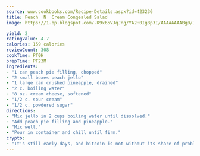 ```yaml
---
source: www.cookbooks.com/Recipe-Details.aspx?id=423236
title: Peach  N  Cream Congealed Salad
image: https://1.bp.blogspot.com/-K9x65VJqJng/YA2H0Ig8p3I/AAAAAAAABg0/JRKr7ZzesxofwlGw6YudXad_aQn9BD52QCLcBGAsYHQ/s299/2.png

yield: 2
ratingValue: 4.7
calories: 159 calories
reviewCount: 308
cookTime: PT0H
prepTime: PT23M
ingredients:
- "1 can peach pie filling, chopped"
- "2 small boxes peach jello"
- "1 large can crushed pineapple, drained"
- "2 c. boiling water"
- "8 oz. cream cheese, softened"
- "1/2 c. sour cream"
- "1/2 c. powdered sugar"
directions:
- "Mix jello in 2 cups boiling water until dissolved."
- "Add peach pie filling and pineapple."
- "Mix well."
- "Pour in container and chill until firm."
crypto:
- "It's still early days, and bitcoin is not without its share of problems."
---
```

